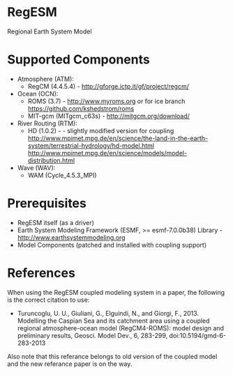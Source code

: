 RegESM
======

Regional Earth System Model

Supported Components
====================

* Atmosphere (ATM):
    * RegCM (4.4.5.4) - http://gforge.ictp.it/gf/project/regcm/
* Ocean (OCN): 
    * ROMS (3.7) - http://www.myroms.org or for ice branch https://github.com/kshedstrom/roms
    * MIT-gcm (MITgcm_c63s) - http://mitgcm.org/download/
* River Routing (RTM): 
    * HD (1.0.2) - - slightly modified version for coupling
      http://www.mpimet.mpg.de/en/science/the-land-in-the-earth-system/terrestrial-hydrology/hd-model.html
      http://www.mpimet.mpg.de/en/science/models/model-distribution.html
* Wave (WAV):
    * WAM (Cycle_4.5.3_MPI)

Prerequisites
=============

* RegESM itself (as a driver)
* Earth System Modeling Framework (ESMF, >= esmf-7.0.0b38) Library - http://www.earthsystemmodeling.org
* Model Components (patched and installed with coupling support)

References
=============

When using the RegESM coupled modeling system in a paper, the following is the correct citation to use:

* Turuncoglu, U. U., Giuliani, G., Elguindi, N., and Giorgi, F., 2013. Modelling the Caspian Sea and its catchment area using a coupled regional atmosphere-ocean model (RegCM4-ROMS): model design and preliminary results, Geosci. Model Dev., 6, 283-299, doi:10.5194/gmd-6-283-2013

Also note that this referance belongs to old version of the coupled model and the new referance paper is on the way.
